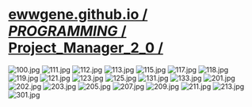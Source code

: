 ﻿
# [ewwgene.github.io /](https://ewwgene.github.io/) [_PROGRAMMING_ /](https://ewwgene.github.io/PROGRAMMING) [Project_Manager_2_0 /](https://ewwgene.github.io/Project_Manager_2_0)

<a id="100"></a> ![100.jpg](https://ewwgene.github.io/Project_Manager_2_0/100.jpg)
<a id="111"></a> ![111.jpg](https://ewwgene.github.io/Project_Manager_2_0/111.jpg)
<a id="112"></a> ![112.jpg](https://ewwgene.github.io/Project_Manager_2_0/112.jpg)
<a id="113"></a> ![113.jpg](https://ewwgene.github.io/Project_Manager_2_0/113.jpg)
<a id="115"></a> ![115.jpg](https://ewwgene.github.io/Project_Manager_2_0/115.jpg)
<a id="117"></a> ![117.jpg](https://ewwgene.github.io/Project_Manager_2_0/117.jpg)
<a id="118"></a> ![118.jpg](https://ewwgene.github.io/Project_Manager_2_0/118.jpg)
<a id="119"></a> ![119.jpg](https://ewwgene.github.io/Project_Manager_2_0/119.jpg)
<a id="121"></a> ![121.jpg](https://ewwgene.github.io/Project_Manager_2_0/121.jpg)
<a id="123"></a> ![123.jpg](https://ewwgene.github.io/Project_Manager_2_0/123.jpg)
<a id="125"></a> ![125.jpg](https://ewwgene.github.io/Project_Manager_2_0/125.jpg)
<a id="131"></a> ![131.jpg](https://ewwgene.github.io/Project_Manager_2_0/131.jpg)
<a id="133"></a> ![133.jpg](https://ewwgene.github.io/Project_Manager_2_0/133.jpg)
<a id="201m"></a> ![201.jpg](https://ewwgene.github.io/Project_Manager_2_0/Making/201.jpg)
<a id="202m"></a> ![202.jpg](https://ewwgene.github.io/Project_Manager_2_0/Making/202.jpg)
<a id="203m"></a> ![203.jpg](https://ewwgene.github.io/Project_Manager_2_0/Making/203.jpg)
<a id="205m"></a> ![205.jpg](https://ewwgene.github.io/Project_Manager_2_0/Making/205.jpg)
<a id="207m"></a> ![207.jpg](https://ewwgene.github.io/Project_Manager_2_0/Making/207.jpg)
<a id="209m"></a> ![209.jpg](https://ewwgene.github.io/Project_Manager_2_0/Making/209.jpg)
<a id="211m"></a> ![211.jpg](https://ewwgene.github.io/Project_Manager_2_0/Making/211.jpg)
<a id="213m"></a> ![213.jpg](https://ewwgene.github.io/Project_Manager_2_0/Making/213.jpg)
<a id="301"></a> ![301.jpg](https://ewwgene.github.io/Project_Manager_2_0/301.jpg)

